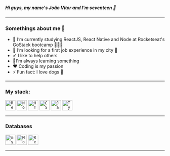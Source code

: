 ##### Hi guys, my name's João Vitor and I'm seventeen  👋

-------------------------------------------------------------------------------------------------------


### Somethings about me 👦

- 📘 I’m currently studying ReactJS, React Native and Node at Rocketseat's GoStack bootcamp 🚀🚀🚀
- 🔎 I’m looking for a first job experience in my city 🌆
- ✔ I like to help others 
- 💎I'm always learning something 
- ❤ Coding is my passion 
- ⚡ Fun fact: I love dogs 🐶

--------------------------------------------------------------------------------------------------------

### My stack:

<code><img height="32" src="https://cdn4.iconfinder.com/data/icons/logos-3/600/React.js_logo-512.png" alt="ReactJS"/></code>
<code><img height="32" src="https://cdn4.iconfinder.com/data/icons/logos-and-brands/512/233_Node_Js_logo-512.png" alt="NodeJS"/></code>
<code><img height="32" src="https://cdn1.iconfinder.com/data/icons/logotypes/32/badge-html-5-256.png" alt="HTML5"/></code>
<code><img height="32" src="https://cdn1.iconfinder.com/data/icons/logotypes/32/badge-css-3-256.png" alt="CSS3"/></code>
<code><img height="32" src="https://www.freepnglogos.com/uploads/javascript-png/javascript-vector-logo-yellow-png-transparent-javascript-vector-12.png" alt="JavaScript"/></code>
<code><img height="32" src="https://cdn.iconscout.com/icon/free/png-512/typescript-1174965.png" alt="TypeScript"/></code>


--------------------------------------------------------------------------------------------------------

### Databases

<code><img height="32" src="https://findicons.com/files/icons/977/rrze/720/database_mysql.png" alt="mysql"/></code>
<code><img height="32" src="https://img.icons8.com/color/452/mongodb.png" alt="Mongo DB"/></code>
<code><img height="32" src="https://cdn4.iconfinder.com/data/icons/redis-2/1451/Untitled-2-512.png" alt="Redis"/></code>

--------------------------------------------------------------------------------------------------------
